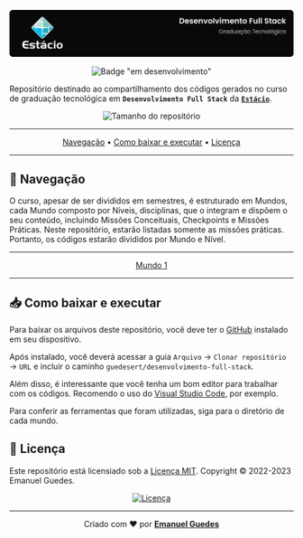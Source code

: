 ![Capa do repositório com logo da Estácio e nome do curso](./.github/capa.svg)

<div align="center">

![Badge "em desenvolvimento"](http://img.shields.io/badge/status-em%20desenvolvimento-yellow?style=for-the-badge)

</div>

Repositório destinado ao compartilhamento dos códigos gerados no curso de graduação tecnológica em **`Desenvolvimento Full Stack`** da [**`Estácio`**](https://estacio.br/inscricao/formulario?cod_agente=14369444&u=177546).

<div align="center">

![Tamanho do repositório](https://img.shields.io/github/repo-size/guedesert/desenvolvimento-full-stack?style=for-the-badge&color=brightgreen&label=tamanho)

---

[Navegação](#-navegação) • [Como baixar e executar](#-como-baixar-e-executar) • [Licença](#-licença)

---

</div>

## 🧭 Navegação
O curso, apesar de ser divididos em semestres, é estruturado em Mundos, cada Mundo composto por Níveis, disciplinas, que o integram e dispõem o seu conteúdo, incluindo Missões Conceituais, Checkpoints e Missões Práticas. Neste repositório, estarão listadas somente as missões práticas. Portanto, os códigos estarão divididos por Mundo e Nível.

<div align="center">

---

[Mundo 1](./mundo1/README.md)

---

</div>

## 📥 Como baixar e executar
Para baixar os arquivos deste repositório, você deve ter o [GitHub](https://github.com/) instalado em seu dispositivo.

Após instalado, você deverá acessar a guia `Arquivo` → `Clonar repositório` → `URL` e incluir o caminho `guedesert/desenvolvimento-full-stack`.

Além disso, é interessante que você tenha um bom editor para trabalhar com os códigos. Recomendo o uso do [Visual Studio Code](https://code.visualstudio.com/), por exemplo.

Para conferir as ferramentas que foram utilizadas, siga para o diretório de cada mundo.

## 📃 Licença
Este repositório está licensiado sob a [Licença MIT](./LICENSE).
Copyright © 2022-2023 Emanuel Guedes.

<div align="center">

[![Licença](https://img.shields.io/github/license/guedesert/desenvolvimento-full-stack?style=for-the-badge&color=brightgreen&label=LICENÇA)](./LICENSE)

---

Criado com ❤ por [**Emanuel Guedes**](https://github.com/guedesert)

</div>